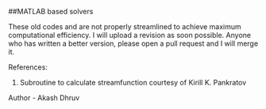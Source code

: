 ##MATLAB based solvers

These old codes and are not properly streamlined to achieve maximum computational efficiency. I will upload a revision as soon possible. Anyone who has written a better version, please open a pull request and I will merge it.

References:
  1. Subroutine to calculate streamfunction courtesy of  Kirill K. Pankratov

Author - Akash Dhruv
